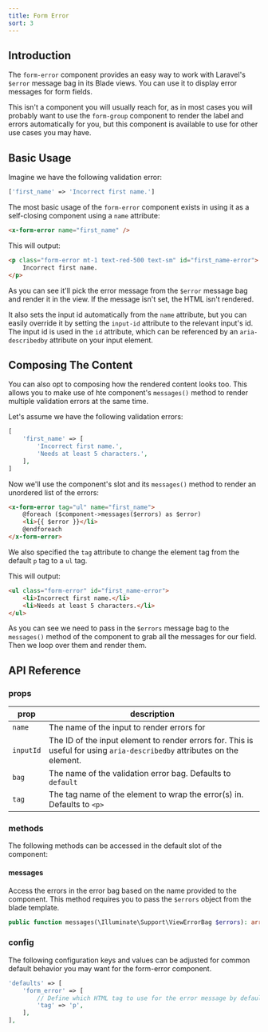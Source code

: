 ```yaml
---
title: Form Error
sort: 3
---
```


## Introduction

The `form-error` component provides an easy way to work with Laravel's `$error` message bag
in its Blade views. You can use it to display error messages for form fields.

This isn't a component you will usually reach for, as in most cases you will probably
want to use the `form-group` component to render the label and errors automatically
for you, but this component is available to use for other use cases you may have.

## Basic Usage

Imagine we have the following validation error:

```php
['first_name' => 'Incorrect first name.']
```

The most basic usage of the `form-error` component exists in using it as a self-closing component
using a `name` attribute:

```html
<x-form-error name="first_name" />
```

This will output:

```html
<p class="form-error mt-1 text-red-500 text-sm" id="first_name-error">
    Incorrect first name.
</p>
```

As you can see it'll pick the error message from the `$error` message bag and
render it in the view. If the message isn't set, the HTML isn't rendered.

It also sets the input id automatically from the `name` attribute, but you can easily override it by
setting the `input-id` attribute to the relevant input's id. The input id is used in the `id` attribute,
which can be referenced by an `aria-describedby` attribute on your input element.

## Composing The Content

You can also opt to composing how the rendered content looks too. This allows you to make use of hte component's
`messages()` method to render multiple validation errors at the same time.

Let's assume we have the following validation errors:

```php
[
    'first_name' => [
        'Incorrect first name.',
        'Needs at least 5 characters.',
    ],
]
```

Now we'll use the component's slot and its `messages()` method to render an unordered list of the errors:

```html
<x-form-error tag="ul" name="first_name">
    @foreach ($component->messages($errors) as $error)
    <li>{{ $error }}</li>
    @endforeach
</x-form-error>
```

We also specified the `tag` attribute to change the element tag from the default `p` tag to a `ul` tag.

This will output:

```html
<ul class="form-error" id="first_name-error">
    <li>Incorrect first name.</li>
    <li>Needs at least 5 characters.</li>
</ul>
```

As you can see we need to pass in the `$errors` message bag to the `messages()`
method of the component to grab all the messages for our field. Then we loop over
them and render them.

## API Reference

### props

| prop | description |
| --- | --- |
| `name` | The name of the input to render errors for |
| `inputId` | The ID of the input element to render errors for. This is useful for using `aria-describedby` attributes on the element. |
| `bag` | The name of the validation error bag. Defaults to `default` |
| `tag` | The tag name of the element to wrap the error(s) in. Defaults to `<p>` |

### methods

The following methods can be accessed in the default slot of the component:

#### messages

Access the errors in the error bag based on the name provided to the component. This method requires you to pass the `$errors`
object from the blade template.

```php
public function messages(\Illuminate\Support\ViewErrorBag $errors): array
```

### config

The following configuration keys and values can be adjusted for common default behavior
you may want for the form-error component.

```php
'defaults' => [
    'form_error' => [
        // Define which HTML tag to use for the error message by default.
        'tag' => 'p',
    ],
],
```
